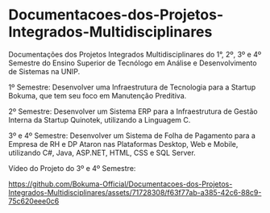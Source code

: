 # Documentacoes-dos-Projetos-Integrados-Multidisciplinares
Documentações dos Projetos Integrados Multidisciplinares do 1°, 2º, 3º e 4º Semestre do Ensino Superior de Tecnólogo em Análise e Desenvolvimento de Sistemas na UNIP.

1º Semestre:
Desenvolver uma Infraestrutura de Tecnologia para a Startup Bokuma, que tem seu foco em Manutenção Preditiva.

2º Semestre:
Desenvolver um Sistema ERP para a Infraestrutura de Gestão Interna da Startup Quinotek, utilizando a Linguagem C.

3º e 4º Semestre:
Desenvolver um Sistema de Folha de Pagamento para a Empresa de RH e DP Ataron nas Plataformas Desktop, Web e Mobile, utilizando C#, Java, ASP.NET, HTML, CSS e SQL Server.

Vídeo do Projeto do 3º e 4º Semestre:

https://github.com/Bokuma-Official/Documentacoes-dos-Projetos-Integrados-Multidisciplinares/assets/71728308/f63f77ab-a385-42c6-88c9-75c620eee0c6

